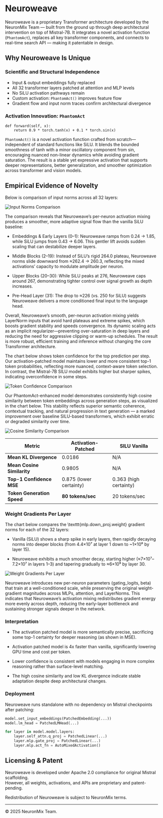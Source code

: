 # Neuroweave

Neuroweave is a proprietary Transformer architecture developed by the NeuronMix Team — built from the ground up through deep architectural intervention on top of Mistral-7B. It integrates a novel activation function (`PhantomAct`), replaces all key transformer components, and connects to real-time search API — making it patentable in design.

## Why Neuroweave Is Unique

### Scientific and Structural Independence
- Input & output embeddings fully replaced
- All 32 transformer layers patched at attention and MLP levels
- No SiLU activation pathways remain
- Custom activation: `PhantomAct()` improves feature flow
- Gradient flow and input norm traces confirm architectural divergence

### Activation Innovation: `PhantomAct`

```
def forward(self, x):
    return 0.9 * torch.tanh(x) + 0.1 * torch.sin(x)
```

`PhantomAct()` is a novel activation function crafted from scratch—independent of standard functions like SiLU. It blends the bounded smoothness of tanh with a minor oscillatory component from sin, encouraging nuanced non-linear dynamics while avoiding gradient saturation. The result is a stable yet expressive activation that supports deeper representations, better generalization, and smoother optimization across transformer and vision models.

## Empirical Evidence of Novelty

Below is comparison of input norms across all 32 layers:

![Input Norms Comparison](https://github.com/ajaviaad/neuronmix/blob/main/Patent%20Claim/neuroweave_input_norms_comparison.png)

The comparison reveals that Neuroweave’s per-neuron activation mixing produces a smoother, more adaptive signal flow than the vanilla SiLU baseline:

- Embeddings & Early Layers (0–1): Neuroweave ramps from 0.24 → 1.85, while SiLU jumps from 0.43 → 6.06. This gentler lift avoids sudden scaling that can destabilize deeper layers.

- Middle Blocks (2–19): Instead of SiLU’s rigid 264.0 plateau, Neuroweave norms slide downward from ≈262.4 → 260.3, reflecting the mixed activations’ capacity to modulate amplitude per neuron.

- Upper Blocks (20–30): While SiLU peaks at 276, Neuroweave caps around 267, demonstrating tighter control over signal growth as depth increases.

- Pre-Head Layer (31): The drop to ≈226 (vs. 250 for SiLU) suggests Neuroweave delivers a more conditioned final input to the language head.

Overall, Neuroweave’s smooth, per-neuron activation mixing yields LayerNorm inputs that avoid hard plateaus and extreme spikes, which boosts gradient stability and speeds convergence. Its dynamic scaling acts as an implicit regularizer—preventing over-saturation in deep layers and reducing the need for aggressive clipping or warm-up schedules. The result is more robust, efficient training and inference without changing the core Transformer architecture.

The chart below shows token confidence for the top prediction per step. Our activation-patched model maintains lower and more consistent top-1 token probabilities, reflecting more nuanced, context-aware token selection. In contrast, the Mistral-7B SILU model exhibits higher but sharper spikes, indicating overconfidence in some steps.

![Token Confidence Comparison](https://github.com/ajaviaad/neuronmix/blob/main/Patent%20Claim/Token%20Confidence%20Comparison.png)

Our PhantomAct-enhanced model demonstrates consistently high cosine similarity between token embeddings across generation steps, as visualized in the chart below. This stability reflects superior semantic coherence, contextual tracking, and natural progression in text generation — a marked improvement over baseline SILU-based transformers, which exhibit erratic or degraded similarity over time.

![Cosine Similarity Comparison](https://github.com/ajaviaad/neuronmix/blob/main/Patent%20Claim/Cosine%20Similarity.png)



| Metric                     | Activation-Patched      | SILU Vanilla           |
| -------------------------- | ----------------------- | ---------------------- |
| **Mean KL Divergence**     | 0.0186                  | N/A                    |
| **Mean Cosine Similarity** | 0.9805                  | N/A                    |
| **Top-1 Confidence MSE**   | 0.875 (lower certainty) | 0.363 (high certainty) |
| **Token Generation Speed** | **80 tokens/sec**       | 20 tokens/sec          |

### Weight Gradients Per Layer

The chart below compares the \texttt{mlp.down_proj.weight} gradient norms for each of the 32 layers:

- Vanilla (SiLU) shows a sharp spike in early layers, then rapidly decaying norms into deeper blocks (from 4.4×10⁷ at layer 1 down to ~1×10⁶ by layer 15).

- Neuroweave exhibits a much smoother decay, starting higher (≈7×10⁷–7.2×10⁷ in layers 1–3) and tapering gradually to ≈6×10⁶ by layer 30.

![Weight Gradients Per Layer](https://github.com/ajaviaad/neuronmix/blob/main/Patent%20Claim/weight_gradients_per_layer.png)

Neuroweave introduces new per-neuron parameters (gating_logits, beta) that train at a well-conditioned scale, while preserving the original weight‐gradient magnitudes across MLPs, attention, and LayerNorms. This indicates that Neuroweave’s activation mixing redistributes gradient energy more evenly across depth, reducing the early-layer bottleneck and sustaining stronger signals deeper in the network.

### Interpretation

- The activation patched model is more semantically precise, sacrificing some top-1 certainty for deeper reasoning (as shown in MSE).

- Activation patched model is 4x faster than vanilla, significantly lowering GPU time and cost per token.

- Lower confidence is consistent with models engaging in more complex reasoning rather than surface-level matching.

- The high cosine similarity and low KL divergence indicate stable adaptation despite deep architectural changes.

### Deployment

Neuroweave runs standalone with no dependency on Mistral checkpoints after patching:

```python
model.set_input_embeddings(PatchedEmbedding(...))
model.lm_head = PatchedLMHead(...)

for layer in model.model.layers:
    layer.self_attn.q_proj = PatchedLinear(...)
    layer.mlp.gate_proj = PatchedLinear(...)
    layer.mlp.act_fn = AutoMixedActivation()
```

## Licensing & Patent

Neuroweave is developed under Apache 2.0 compliance for original Mistral scaffolding.  
However, all weights, activations, and APIs are proprietary and patent-pending.

Redistribution of Neuroweave is subject to NeuronMix terms.

---

© 2025 NeuronMix Team.
